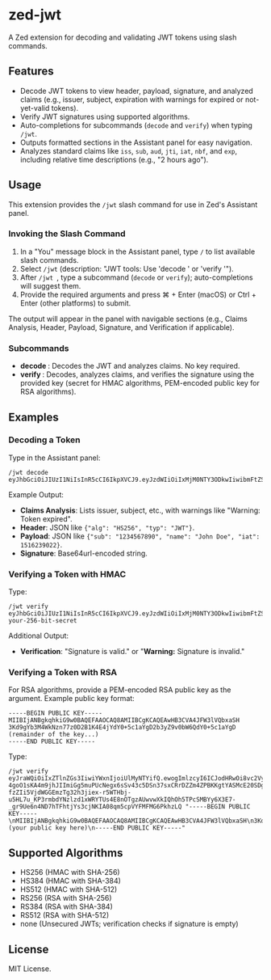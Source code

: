 # zed-jwt

A Zed extension for decoding and validating JWT tokens using slash commands.

## Features

- Decode JWT tokens to view header, payload, signature, and analyzed claims (e.g., issuer, subject, expiration with warnings for expired or not-yet-valid tokens).
- Verify JWT signatures using supported algorithms.
- Auto-completions for subcommands (`decode` and `verify`) when typing `/jwt`.
- Outputs formatted sections in the Assistant panel for easy navigation.
- Analyzes standard claims like `iss`, `sub`, `aud`, `jti`, `iat`, `nbf`, and `exp`, including relative time descriptions (e.g., "2 hours ago").

## Usage

This extension provides the `/jwt` slash command for use in Zed's Assistant panel.

### Invoking the Slash Command
1. In a "You" message block in the Assistant panel, type `/` to list available slash commands.
2. Select `/jwt` (description: "JWT tools: Use 'decode <token>' or 'verify <token> <key>'").
3. After `/jwt `, type a subcommand (`decode` or `verify`); auto-completions will suggest them.
4. Provide the required arguments and press ⌘ + Enter (macOS) or Ctrl + Enter (other platforms) to submit.

The output will appear in the panel with navigable sections (e.g., Claims Analysis, Header, Payload, Signature, and Verification if applicable).

### Subcommands
- **decode <token>**: Decodes the JWT and analyzes claims. No key required.
- **verify <token> <key>**: Decodes, analyzes claims, and verifies the signature using the provided key (secret for HMAC algorithms, PEM-encoded public key for RSA algorithms).

## Examples

### Decoding a Token
Type in the Assistant panel:
```
/jwt decode eyJhbGciOiJIUzI1NiIsInR5cCI6IkpXVCJ9.eyJzdWIiOiIxMjM0NTY3ODkwIiwibmFtZSI6IkpvaG4gRG9lIiwiaWF0IjoxNTE2MjM5MDIyfQ.SflKxwRJSMeKKF2QT4fwpMeJf36POk6yJV_adQssw5c
```

Example Output:
- **Claims Analysis**: Lists issuer, subject, etc., with warnings like "Warning: Token expired".
- **Header**: JSON like `{"alg": "HS256", "typ": "JWT"}`.
- **Payload**: JSON like `{"sub": "1234567890", "name": "John Doe", "iat": 1516239022}`.
- **Signature**: Base64url-encoded string.

### Verifying a Token with HMAC
Type:
```
/jwt verify eyJhbGciOiJIUzI1NiIsInR5cCI6IkpXVCJ9.eyJzdWIiOiIxMjM0NTY3ODkwIiwibmFtZSI6IkpvaG4gRG9lIiwiaWF0IjoxNTE2MjM5MDIyfQ.SflKxwRJSMeKKF2QT4fwpMeJf36POk6yJV_adQssw5c your-256-bit-secret
```

Additional Output:
- **Verification**: "Signature is valid." or "**Warning:** Signature is invalid."

### Verifying a Token with RSA
For RSA algorithms, provide a PEM-encoded RSA public key as the <key> argument. Example public key format:
```
-----BEGIN PUBLIC KEY-----
MIIBIjANBgkqhkiG9w0BAQEFAAOCAQ8AMIIBCgKCAQEAwHB3CVA4JFW3lVQbxaSH
3Kd9gYb3M4WkNzn77z0D2B1K4E4jYdY0+5c1aYgD2b3yZ9v0bW6QdY0+5c1aYgD
(remainder of the key...)
-----END PUBLIC KEY-----
```

Type:
```
/jwt verify eyJraWQiOiIxZTlnZGs3IiwiYWxnIjoiUlMyNTYifQ.ewogImlzcyI6ICJodHRwOi8vc2VydmVyLmV4YW1wbGUuY29tIiwKICJzdWIiOiAiMjQ4Mjg5NzYxMDAxIiwKICJhdWQiOiAiczZCaGRSa3F0MyIsCiAibm9uY2UiOiAibi0wUzZfV3pBMk1qIiwKICJleHAiOiAxMzExMjgxOTcwLAogImlhdCI6IDEzMTEyODA5NzAsCiAiY19oYXNoIjogIkxEa3RLZG9RYWszUGswY25YeENsdEEiCn0.XW6uhdrkBgcGx6zVIrCiROpWURs-4goO1sKA4m9jhJIImiGg5muPUcNegx6sSv43c5DSn37sxCRrDZZm4ZPBKKgtYASMcE20SDgvYJdJS0cyuFw7Ijp_7WnIjcrl6B5cmoM6ylCvsLMwkoQAxVublMwH10oAxjzD6NEFsu9nipkszWhsPePf_rM4eMpkmCbTzume-fzZIi5VjdWGGEmzTg32h3jiex-r5WTHbj-u5HL7u_KP3rmbdYNzlzd1xWRYTUs4E8nOTgzAUwvwXkIQhOh5TPcSMBYy6X3E7-_gr9Ue6n4ND7hTFhtjYs3cjNKIA08qm5cpVYFMFMG6PkhzLQ "-----BEGIN PUBLIC KEY-----\nMIIBIjANBgkqhkiG9w0BAQEFAAOCAQ8AMIIBCgKCAQEAwHB3CVA4JFW3lVQbxaSH\n3Kd9gYb3M4WkNzn77z0D2B1K4E4jYdY0+5c1aYgD2b3yZ9v0bW6QdY0+5c1aYgD\n... (your public key here)\n-----END PUBLIC KEY-----"
```

## Supported Algorithms
- HS256 (HMAC with SHA-256)
- HS384 (HMAC with SHA-384)
- HS512 (HMAC with SHA-512)
- RS256 (RSA with SHA-256)
- RS384 (RSA with SHA-384)
- RS512 (RSA with SHA-512)
- none (Unsecured JWTs; verification checks if signature is empty)

## License

MIT License.
